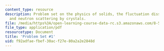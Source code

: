 ```yaml
---
content_type: resource
description: Problem set on the physics of solids, the fluctuation dissipation theorem,
  and neutron scattering by crystals.
file: /media/https%3A/open-learning-course-data-rc.s3.amazonaws.com/8-512-theory-of-solids-ii-spring-2009/f92adfaefbef30acf27e80a2a2e2848d_MIT8_512s09_2004_pset01.pdf
file_type: application/pdf
resourcetype: Document
title: 'Problem Set #1'
uid: f92adfae-fbef-30ac-f27e-80a2a2e2848d
---
```

